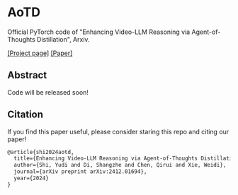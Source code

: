 # AoTD
Official PyTorch code of "Enhancing Video-LLM Reasoning via Agent-of-Thoughts Distillation", Arxiv.

[[Project page]](https://zhengrongz.github.io/AoTD/) [[Paper]](https://arxiv.org/abs/2412.01694)

## Abstract

Code will be released soon!

## Citation
If you find this paper useful, please consider staring this repo and citing our paper!
```latex
@article{shi2024aotd,
  title={Enhancing Video-LLM Reasoning via Agent-of-Thoughts Distillation},
  author={Shi, Yudi and Di, Shangzhe and Chen, Qirui and Xie, Weidi},
  journal={arXiv preprint arXiv:2412.01694},
  year={2024}
}
```
